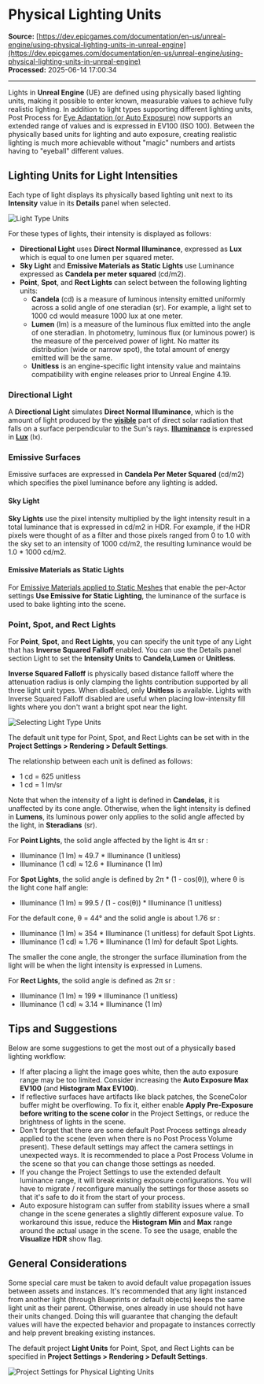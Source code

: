 # Physical Lighting Units

**Source:** [https://dev.epicgames.com/documentation/en-us/unreal-engine/using-physical-lighting-units-in-unreal-engine](https://dev.epicgames.com/documentation/en-us/unreal-engine/using-physical-lighting-units-in-unreal-engine)  
**Processed:** 2025-06-14 17:00:34

---

Lights in **Unreal Engine** (UE) are defined using physically based lighting units, making it possible to enter known, measurable values to achieve fully realistic lighting. In addition to light types supporting different lighting units, Post Process for [Eye Adaptation (or Auto Exposure)](/documentation/en-us/unreal-engine/auto-exposure-in-unreal-engine) now supports an extended range of values and is expressed in EV100 (ISO 100). Between the physically based units for lighting and auto exposure, creating realistic lighting is much more achievable without "magic" numbers and artists having to "eyeball" different values.

## Lighting Units for Light Intensities

Each type of light displays its physically based lighting unit next to its **Intensity** value in its **Details** panel when selected.

![Light Type Units](https://d1iv7db44yhgxn.cloudfront.net/documentation/images/8ca92dc3-1a63-4793-8048-c1dd86c5ac39/01-physical-light-units-options.png)

For these types of lights, their intensity is displayed as follows:

-   **Directional Light** uses **Direct Normal Illuminance**, expressed as **Lux** which is equal to one lumen per squared meter.
-   **Sky Light** and **Emissive Materials as Static Lights** use Luminance expressed as **Candela per meter squared** (cd/m2).
-   **Point**, **Spot**, and **Rect Lights** can select between the following lighting units:
    -   **Candela** (cd) is a measure of luminous intensity emitted uniformly across a solid angle of one steradian (sr). For example, a light set to 1000 cd would measure 1000 lux at one meter.
    -   **Lumen** (lm) is a measure of the luminous flux emitted into the angle of one steradian. In photometry, luminous flux (or luminous power) is the measure of the perceived power of light. No matter its distribution (wide or narrow spot), the total amount of energy emitted will be the same.
    -   **Unitless** is an engine-specific light intensity value and maintains compatibility with engine releases prior to Unreal Engine 4.19.

### Directional Light

A **Directional Light** simulates **Direct Normal Illuminance**, which is the amount of light produced by the [**visible**](https://en.wikipedia.org/wiki/Light) part of direct solar radiation that falls on a surface perpendicular to the Sun's rays. [**Illuminance**](https://en.wikipedia.org/wiki/Illuminance) is expressed in [**Lux**](https://en.wikipedia.org/wiki/Lux) (lx).

### Emissive Surfaces

Emissive surfaces are expressed in **Candela Per Meter Squared** (cd/m2) which specifies the pixel luminance before any lighting is added.

#### Sky Light

**Sky Lights** use the pixel intensity multiplied by the light intensity result in a total luminance that is expressed in cd/m2 in HDR. For example, if the HDR pixels were thought of as a filter and those pixels ranged from 0 to 1.0 with the sky set to an intensity of 1000 cd/m2, the resulting luminance would be 1.0 \* 1000 cd/m2.

#### Emissive Materials as Static Lights

For [Emissive Materials applied to Static Meshes](/documentation/en-us/unreal-engine/using-the-emissive-material-input-in-unreal-engine) that enable the per-Actor settings **Use Emissive for Static Lighting**, the luminance of the surface is used to bake lighting into the scene.

### Point, Spot, and Rect Lights

For **Point**, **Spot**, and **Rect Lights**, you can specify the unit type of any Light that has **Inverse Squared Falloff** enabled. You can use the Details panel section Light to set the **Intensity Units** to **Candela**,**Lumen** or **Unitless**.

**Inverse Squared Falloff** is physically based distance falloff where the attenuation radius is only clamping the lights contribution supported by all three light unit types. When disabled, only **Unitless** is available. Lights with Inverse Squared Falloff disabled are useful when placing low-intensity fill lights where you don't want a bright spot near the light.

![Selecting Light Type Units](https://d1iv7db44yhgxn.cloudfront.net/documentation/images/ecd1bdb0-408d-4677-8016-c5e898ef5bd0/02-physical-light-units-select-units.png)

The default unit type for Point, Spot, and Rect Lights can be set with in the **Project Settings > Rendering > Default Settings**.

The relationship between each unit is defined as follows:

-   1 cd = 625 unitless
-   1 cd = 1 lm/sr

Note that when the intensity of a light is defined in **Candelas**, it is unaffected by its cone angle. Otherwise, when the light intensity is defined in **Lumens**, its luminous power only applies to the solid angle affected by the light, in **Steradians** (sr).

For **Point Lights**, the solid angle affected by the light is 4π sr :

-   Illuminance (1 lm) ≈ 49.7 \* Illuminance (1 unitless)
-   Illuminance (1 cd) ≈ 12.6 \* Illuminance (1 lm)

For **Spot Lights**, the solid angle is defined by 2π \* (1 - cos(θ)), where θ is the light cone half angle:

-   Illuminance (1 lm) ≈ 99.5 / (1 - cos(θ)) \* Illuminance (1 unitless)

For the default cone, θ = 44° and the solid angle is about 1.76 sr :

-   Illuminance (1 lm) ≈ 354 \* Illuminance (1 unitless) for default Spot Lights.
-   Illuminance (1 cd) ≈ 1.76 \* Illuminance (1 lm) for default Spot Lights.

The smaller the cone angle, the stronger the surface illumination from the light will be when the light intensity is expressed in Lumens.

For **Rect Lights**, the solid angle is defined as 2π sr :

-   Illuminance (1 lm) ≈ 199 \* Illuminance (1 unitless)
-   Illuminance (1 cd) ≈ 3.14 \* Illuminance (1 lm)

## Tips and Suggestions

Below are some suggestions to get the most out of a physically based lighting workflow:

-   If after placing a light the image goes white, then the auto exposure range may be too limited. Consider increasing the **Auto Exposure Max EV100** (and **Histogram Max EV100**).
-   If reflective surfaces have artifacts like black patches, the SceneColor buffer might be overflowing. To fix it, either enable **Apply Pre-Exposure before writing to the scene color** in the Project Settings, or reduce the brightness of lights in the scene.
-   Don't forget that there are some default Post Process settings already applied to the scene (even when there is no Post Process Volume present). These default settings may affect the camera settings in unexpected ways. It is recommended to place a Post Process Volume in the scene so that you can change those settings as needed.
-   If you change the Project Settings to use the extended default luminance range, it will break existing exposure configurations. You will have to migrate / reconfigure manually the settings for those assets so that it's safe to do it from the start of your process.
-   Auto exposure histogram can suffer from stability issues where a small change in the scene generates a slightly different exposure value. To workaround this issue, reduce the **Histogram Min** and **Max** range around the actual usage in the scene. To see the usage, enable the **Visualize HDR** show flag.

## General Considerations

Some special care must be taken to avoid default value propagation issues between assets and instances. It's recommended that any light instanced from another light (through Blueprints or default objects) keeps the same light unit as their parent. Otherwise, ones already in use should not have their units changed. Doing this will guarantee that changing the default values will have the expected behavior and propagate to instances correctly and help prevent breaking existing instances.

The default project **Light Units** for Point, Spot, and Rect Lights can be specified in **Project Settings > Rendering > Default Settings**.

![Project Settings for Physical Lighting Units](https://d1iv7db44yhgxn.cloudfront.net/documentation/images/2db3f1f6-e5e6-4aeb-90f2-c85e12d0936e/03-physical-light-units-rendering-settings.png)